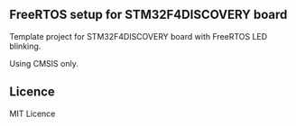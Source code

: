 ## FreeRTOS setup for STM32F4DISCOVERY board
Template project for STM32F4DISCOVERY board with FreeRTOS LED blinking.


Using CMSIS only.

## Licence
MIT Licence
